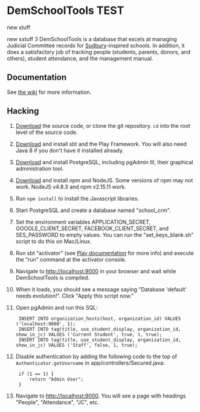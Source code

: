# DemSchoolTools TEST

new stuff 

new sxtuff 3
DemSchoolTools is a database that excels at managing Judicial Committee records
for [Sudbury](https://en.wikipedia.org/wiki/Sudbury_school)-inspired schools. 
In addition, it does a satisfactory job of tracking people (students, parents, 
donors, and others), student attendance, and the management manual.

## Documentation
See [the wiki](https://github.com/schmave/demschooltools/wiki/) for more information.

## Hacking
1. [Download](https://github.com/schmave/demschooltools/archive/master.zip) 
the source code, or clone the git repository. `cd` into the root level
of the source code.

1. [Download](https://playframework.com/documentation/2.5.x/Installing) 
and install sbt and the Play Framework. You will also need Java 8 if 
you don't have it installed already.

1. [Download](http://www.postgresql.org/download/) and install PostgreSQL, 
including pgAdmin III, their graphical administration tool.

1. [Download](https://nodejs.org/en/download/releases/) and install npm and NodeJS.
  Some versions of npm may not work. NodeJS v4.8.3 and npm v2.15.11 work.
  
1. Run `npm install` to install the Javascript libraries. 

1. Start PostgreSQL and create a database named "school_crm".

1. Set the environment variables APPLICATION_SECRET, GOOGLE_CLIENT_SECRET, 
FACEBOOK_CLIENT_SECRET, and SES_PASSWORD to empty values. You can run the 
"set_keys_blank.sh" script to do this on Mac/Linux.

1. Run sbt "activator" (see [Play documentation](https://playframework.com/documentation/2.5.x/PlayConsole) 
for more info) and execute the "run" command at the activator console.

1. Navigate to [http://localhost:9000](http://localhost:9000) in your browser 
and wait while DemSchoolTools is compiled.

1. When it loads, you should see a message saying 
"Database 'default' needs evolution!". Click "Apply this script now."

1. Open pgAdmin and run this SQL:

        INSERT INTO organization_hosts(host, organization_id) VALUES ('localhost:9000', 1);
        INSERT INTO tag(title, use_student_display, organization_id, show_in_jc) VALUES ('Current Student', true, 1, true);
        INSERT INTO tag(title, use_student_display, organization_id, show_in_jc) VALUES ('Staff', false, 1, true);

1. Disable authentication by adding the following code to the top of `Authenticator.getUsername` in app/controllers/Secured.java:

        if (1 == 1) {
            return "Admin User";
        }

1. Navigate to [http://localhost:9000](http://localhost:9000). You will see 
a page with headings "People", "Attendance", "JC", etc.
